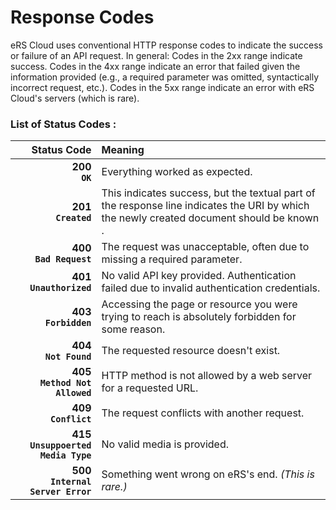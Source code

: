 # Response Codes

eRS Cloud uses conventional HTTP response codes to indicate the success or failure of an API request. In general: Codes in the 2xx range indicate success. Codes in the 4xx range indicate an error that failed given the information provided (e.g., a required parameter was omitted, syntactically incorrect request, etc.). Codes in the 5xx range indicate an error with eRS Cloud's servers (which is rare).



### List of Status Codes :

Status Code | Meaning
----------: | :-------
**200** <br><span class = "success">**`OK`**</span> | Everything worked as expected.
**201** <br><span class = "success">**`Created`**</span> | This indicates success, but the textual part of the response line indicates the URI by which the newly created document should be known .
**400**  <br> <span class="error">**`Bad Request`**</span> | The request was unacceptable, often due to missing a required parameter.
**401**  <br> <span class = "error">**`Unauthorized`**</span> | No valid API key provided. Authentication failed due to invalid authentication credentials.
**403** <br> <span class = "error">**`Forbidden`** </span> | Accessing the page or resource you were trying to reach is absolutely forbidden for some reason.
**404** <br> <span class = "error">**`Not Found`** </span>| The requested resource doesn't exist.
**405** <br> <span class = "error">**`Method Not Allowed`** </span> | HTTP method is not allowed by a web server for a requested URL. 
**409** <br> <span class = "error">**`Conflict`** </span>| The request conflicts with another request. 
**415** <br> <span class = "error">**`Unsuppoerted Media Type`** </span> | No valid media is provided.
**500** <br> <span class = "error">**`Internal Server Error`** </span>| Something went wrong on eRS's end. _(This is rare.)_

